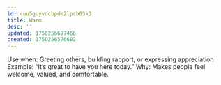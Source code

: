 ```yaml
---
id: cuu5guyvdcbpdm2lpcb03k3
title: Warm
desc: ''
updated: 1750256697466
created: 1750256576682
---
```


Use when: Greeting others, building rapport, or expressing appreciation
Example: “It’s great to have you here today.”
Why: Makes people feel welcome, valued, and comfortable.